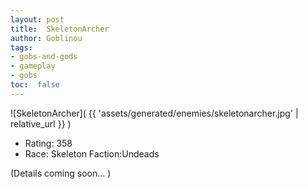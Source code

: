 ```yaml
---
layout: post
title:  SkeletonArcher
author: Goblinou
tags:
- gobs-and-gods
- gameplay
- gobs
toc:  false
---
```


![SkeletonArcher]( {{ 'assets/generated/enemies/skeletonarcher.jpg' | relative_url }} )
- Rating: 358
- Race: Skeleton  Faction:Undeads

(Details coming soon... )